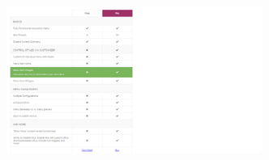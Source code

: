 ![Screenshot](https://github.com/AnneDupin/Excel_Handmade_Product_Comparison_Exercice/blob/main/Product%20Comparison/Product%20Comparison%20-%20Exercice.png)
